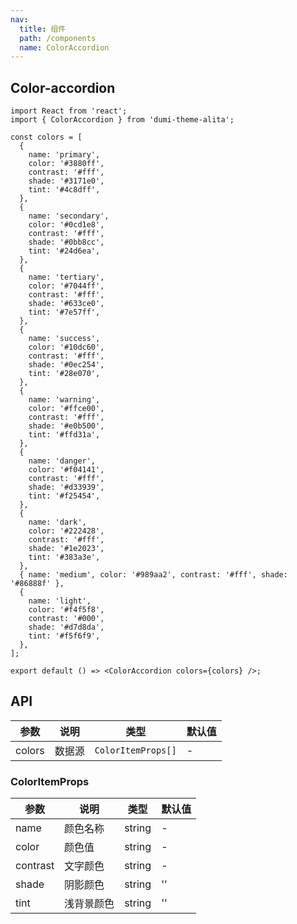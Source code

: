 ```yaml
---
nav:
  title: 组件
  path: /components
  name: ColorAccordion
---
```


## Color-accordion

```tsx
import React from 'react';
import { ColorAccordion } from 'dumi-theme-alita';

const colors = [
  {
    name: 'primary',
    color: '#3880ff',
    contrast: '#fff',
    shade: '#3171e0',
    tint: '#4c8dff',
  },
  {
    name: 'secondary',
    color: '#0cd1e8',
    contrast: '#fff',
    shade: '#0bb8cc',
    tint: '#24d6ea',
  },
  {
    name: 'tertiary',
    color: '#7044ff',
    contrast: '#fff',
    shade: '#633ce0',
    tint: '#7e57ff',
  },
  {
    name: 'success',
    color: '#10dc60',
    contrast: '#fff',
    shade: '#0ec254',
    tint: '#28e070',
  },
  {
    name: 'warning',
    color: '#ffce00',
    contrast: '#fff',
    shade: '#e0b500',
    tint: '#ffd31a',
  },
  {
    name: 'danger',
    color: '#f04141',
    contrast: '#fff',
    shade: '#d33939',
    tint: '#f25454',
  },
  {
    name: 'dark',
    color: '#222428',
    contrast: '#fff',
    shade: '#1e2023',
    tint: '#383a3e',
  },
  { name: 'medium', color: '#989aa2', contrast: '#fff', shade: '#86888f' },
  {
    name: 'light',
    color: '#f4f5f8',
    contrast: '#000',
    shade: '#d7d8da',
    tint: '#f5f6f9',
  },
];

export default () => <ColorAccordion colors={colors} />;
```

## API

| 参数   | 说明   | 类型               | 默认值 |
| ------ | ------ | ------------------ | ------ |
| colors | 数据源 | `ColorItemProps[]` | -      |

### ColorItemProps

| 参数     | 说明       | 类型   | 默认值 |
| -------- | ---------- | ------ | ------ |
| name     | 颜色名称   | string | -      |
| color    | 颜色值     | string | -      |
| contrast | 文字颜色   | string | -      |
| shade    | 阴影颜色   | string | ''     |
| tint     | 浅背景颜色 | string | ''     |
